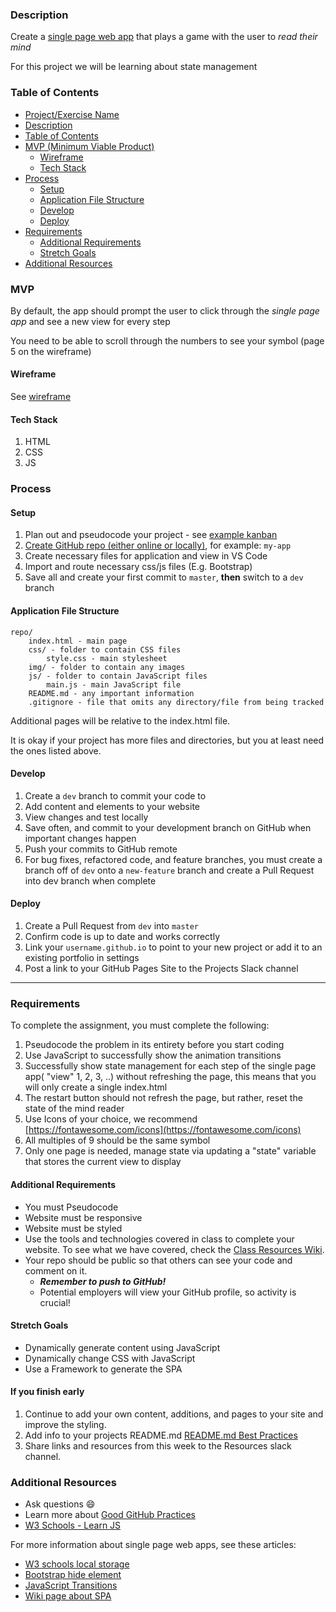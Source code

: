 ### Description

Create a [single page web app](https://medium.com/@NeotericEU/single-page-application-vs-multiple-page-application-2591588efe58) that plays a game with the user to _read their mind_

For this project we will be learning about state management

### Table of Contents

<!--ts-->
- [Project/Exercise Name](https://GitHub.com/bootcamp-students/Resources/wiki/State-Managing-Mind-Reader)
- [Description](#Description)
- [Table of Contents](#table-of-contents)
- [MVP (Minimum Viable Product)](#MVP)
  - [Wireframe](#Wireframe)
  - [Tech Stack](#Tech-Stack)
- [Process](#process)
  - [Setup](#Setup)
  - [Application File Structure](#Application-File-Structure)
  - [Develop](#Develop)
  - [Deploy](#Deploy)
- [Requirements](#Requirements)
  - [Additional Requirements](#Additional-Requirements)
  - [Stretch Goals](#Stretch-Goals)
- [Additional Resources](#Additional-Resources)
<!--te-->

### MVP

By default, the app should prompt the user to click through the _single page app_ and see a new view for every step

You need to be able to scroll through the numbers to see your symbol (page 5 on the wireframe)

#### Wireframe

See [wireframe](https://xd.adobe.com/view/d4197d89-2c18-4e0e-5a01-c4ad9240fbc2-a228/)

#### Tech Stack

1. HTML
2. CSS
3. JS

### Process

#### Setup

1. Plan out and pseudocode your project - see [example kanban](https://GitHub.com/bootcamp-students/Resources/projects/10)
2. [Create GitHub repo (either online or locally)](https://GitHub.com/bootcamp-students/Resources/wiki/Git-Instructions), for example: `my-app`
3. Create necessary files for application and view in VS Code
4. Import and route necessary css/js files (E.g. Bootstrap)
5. Save all and create your first commit to `master`, **then** switch to a `dev` branch

#### Application File Structure

```raw
repo/
    index.html - main page
    css/ - folder to contain CSS files
        style.css - main stylesheet
    img/ - folder to contain any images
    js/ - folder to contain JavaScript files
        main.js - main JavaScript file
    README.md - any important information
    .gitignore - file that omits any directory/file from being tracked
```

Additional pages will be relative to the index.html file.

It is okay if your project has more files and directories, but you at least need the ones listed above.

#### Develop

1. Create a `dev` branch to commit your code to
2. Add content and elements to your website
3. View changes and test locally
4. Save often, and commit to your development branch on GitHub when important changes happen
5. Push your commits to GitHub remote
6. For bug fixes, refactored code, and feature branches, you must create a branch off of `dev` onto a `new-feature` branch and create a Pull Request into dev branch when complete

#### Deploy

1. Create a Pull Request from `dev` into `master`
2. Confirm code is up to date and works correctly
3. Link your `username.github.io` to point to your new project or add it to an existing portfolio in settings
4. Post a link to your GitHub Pages Site to the Projects Slack channel

---

### Requirements

To complete the assignment, you must complete the following:

1. Pseudocode the problem in its entirety before you start coding
2. Use JavaScript to successfully show the animation transitions
3. Successfully show state management for each step of the single page app( "view" 1, 2, 3, ..) without refreshing the page, this means that you will only create a single index.html
4. The restart button should not refresh the page, but rather, reset the state of the mind reader
5. Use Icons of your choice, we recommend [https://fontawesome.com/icons](https://fontawesome.com/icons)
6. All multiples of 9 should be the same symbol
7. Only one page is needed, manage state via updating a "state" variable that stores the current view to display

#### Additional Requirements

- You must Pseudocode
- Website must be responsive
- Website must be styled
- Use the tools and technologies covered in class to complete your website. To see what we have covered, check the [Class Resources Wiki](https://GitHub.com/bootcamp-students/Resources/wiki/Resources).
- Your repo should be public so that others can see your code and comment on it.
  - _**Remember to push to GitHub!**_
  - Potential employers will view your GitHub profile, so activity is crucial!

#### Stretch Goals

- Dynamically generate content using JavaScript
- Dynamically change CSS with JavaScript
- Use a Framework to generate the SPA

#### If you finish early

1. Continue to add your own content, additions, and pages to your site and improve the styling.
2. Add info to your projects README.md [README.md Best Practices](https://gist.GitHub.com/PurpleBooth/109311bb0361f32d87a2)
3. Share links and resources from this week to the Resources slack channel.

### Additional Resources

- Ask questions :smile:
- Learn more about [Good GitHub Practices](https://guides.github.com)
- [W3 Schools - Learn JS](https://www.w3schools.com/js/)

For more information about single page web apps, see these articles:

- [W3 schools local storage](https://www.w3schools.com/html/html5_webstorage.asp)
- [Bootstrap hide element](https://getbootstrap.com/docs/4.0/utilities/display/#hiding-elements)
- [JavaScript Transitions](https://css-tricks.com/controlling-css-animations-transitions-javascript/)
- [Wiki page about SPA](https://en.wikipedia.org/wiki/Single-page_application)
